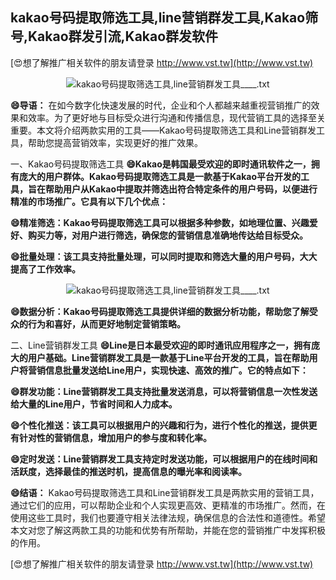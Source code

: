 ## **kakao号码提取筛选工具,line营销群发工具,Kakao筛号,Kakao群发引流,Kakao群发软件**

[😍想了解推广相关软件的朋友请登录 http://www.vst.tw](http://www.vst.tw)

 <center><img src="https://vst.tw/MP4/tuiguang/png/4.png" alt="kakao号码提取筛选工具,line营销群发工具____.txt"></center>

**😄导语：**
在如今数字化快速发展的时代，企业和个人都越来越重视营销推广的效果和效率。为了更好地与目标受众进行沟通和传播信息，现代营销工具的选择至关重要。本文将介绍两款实用的工具——Kakao号码提取筛选工具和Line营销群发工具，帮助您提高营销效率，实现更好的推广效果。

一、Kakao号码提取筛选工具
**😄Kakao是韩国最受欢迎的即时通讯软件之一，拥有庞大的用户群体。Kakao号码提取筛选工具是一款基于Kakao平台开发的工具，旨在帮助用户从Kakao中提取并筛选出符合特定条件的用户号码，以便进行精准的市场推广。它具有以下几个优点：**

**😄精准筛选：Kakao号码提取筛选工具可以根据多种参数，如地理位置、兴趣爱好、购买力等，对用户进行筛选，确保您的营销信息准确地传达给目标受众。**

**😄批量处理：该工具支持批量处理，可以同时提取和筛选大量的用户号码，大大提高了工作效率。**

 <center><img src="https://vst.tw/MP4/tuiguang/png/4.png" alt="kakao号码提取筛选工具,line营销群发工具____.txt"></center>

**😄数据分析：Kakao号码提取筛选工具提供详细的数据分析功能，帮助您了解受众的行为和喜好，从而更好地制定营销策略。**

二、Line营销群发工具
**😄Line是日本最受欢迎的即时通讯应用程序之一，拥有庞大的用户基础。Line营销群发工具是一款基于Line平台开发的工具，旨在帮助用户将营销信息批量发送给Line用户，实现快速、高效的推广。它的特点如下：**

**😄群发功能：Line营销群发工具支持批量发送消息，可以将营销信息一次性发送给大量的Line用户，节省时间和人力成本。**

**😄个性化推送：该工具可以根据用户的兴趣和行为，进行个性化的推送，提供更有针对性的营销信息，增加用户的参与度和转化率。**

**😄定时发送：Line营销群发工具支持定时发送功能，可以根据用户的在线时间和活跃度，选择最佳的推送时机，提高信息的曝光率和阅读率。**

**😄结语：**
Kakao号码提取筛选工具和Line营销群发工具是两款实用的营销工具，通过它们的应用，可以帮助企业和个人实现更高效、更精准的市场推广。然而，在使用这些工具时，我们也要遵守相关法律法规，确保信息的合法性和道德性。希望本文对您了解这两款工具的功能和优势有所帮助，并能在您的营销推广中发挥积极的作用。

[😍想了解推广相关软件的朋友请登录 http://www.vst.tw](http://www.vst.tw)



